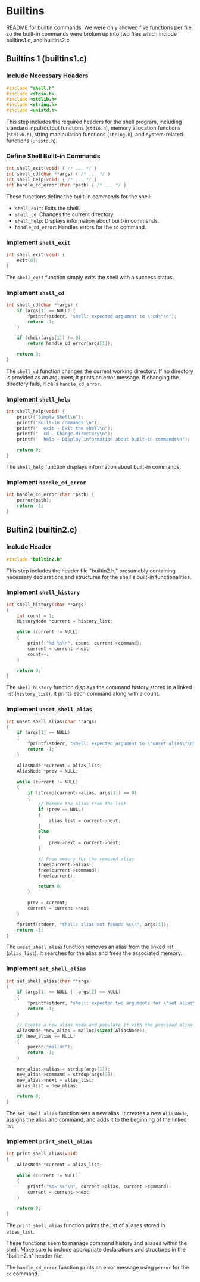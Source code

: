 # Builtins
README for builtin commands.  We were only allowed five functions per file, so the built-in commands were broken up into two files which include builtins1.c, and builtins2.c. 

## Builtins 1 (builtins1.c)

### Include Necessary Headers

```c
#include "shell.h"
#include <stdio.h>
#include <stdlib.h>
#include <string.h>
#include <unistd.h>
```

This step includes the required headers for the shell program, including standard input/output functions (`stdio.h`), memory allocation functions (`stdlib.h`), string manipulation functions (`string.h`), and system-related functions (`unistd.h`).

### Define Shell Built-in Commands

```c
int shell_exit(void) { /* ... */ }
int shell_cd(char **args) { /* ... */ }
int shell_help(void) { /* ... */ }
int handle_cd_error(char *path) { /* ... */ }
```

These functions define the built-in commands for the shell:

- `shell_exit`: Exits the shell.
- `shell_cd`: Changes the current directory.
- `shell_help`: Displays information about built-in commands.
- `handle_cd_error`: Handles errors for the `cd` command.

### Implement `shell_exit`

```c
int shell_exit(void) {
    exit(0);
}
```

The `shell_exit` function simply exits the shell with a success status.

### Implement `shell_cd`

```c
int shell_cd(char **args) {
    if (args[1] == NULL) {
        fprintf(stderr, "shell: expected argument to \"cd\"\n");
        return -1;
    }

    if (chdir(args[1]) != 0)
        return handle_cd_error(args[1]);

    return 0;
}
```

The `shell_cd` function changes the current working directory. If no directory is provided as an argument, it prints an error message. If changing the directory fails, it calls `handle_cd_error`.

### Implement `shell_help`

```c
int shell_help(void) {
    printf("Simple Shell\n");
    printf("Built-in commands:\n");
    printf("  exit - Exit the shell\n");
    printf("  cd - Change directory\n");
    printf("  help - Display information about built-in commands\n");

    return 0;
}
```

The `shell_help` function displays information about built-in commands.

### Implement `handle_cd_error`

```c
int handle_cd_error(char *path) {
    perror(path);
    return -1;
}
```

## Bultin2 (builtin2.c)

### Include Header

```c
#include "builtin2.h"
```

This step includes the header file "builtin2.h," presumably containing necessary declarations and structures for the shell's built-in functionalities.

### Implement `shell_history`

```c
int shell_history(char **args)
{
    int count = 1;
    HistoryNode *current = history_list;

    while (current != NULL)
    {
        printf("%d %s\n", count, current->command);
        current = current->next;
        count++;
    }

    return 0;
}
```

The `shell_history` function displays the command history stored in a linked list (`history_list`). It prints each command along with a count.

### Implement `unset_shell_alias`

```c
int unset_shell_alias(char **args)
{
    if (args[1] == NULL)
    {
        fprintf(stderr, "shell: expected argument to \"unset alias\"\n");
        return -1;
    }

    AliasNode *current = alias_list;
    AliasNode *prev = NULL;

    while (current != NULL)
    {
        if (strcmp(current->alias, args[1]) == 0)
        {
            // Remove the alias from the list
            if (prev == NULL)
            {
                alias_list = current->next;
            }
            else
            {
                prev->next = current->next;
            }

            // Free memory for the removed alias
            free(current->alias);
            free(current->command);
            free(current);

            return 0;
        }

        prev = current;
        current = current->next;
    }

    fprintf(stderr, "shell: alias not found: %s\n", args[1]);
    return -1;
}
```

The `unset_shell_alias` function removes an alias from the linked list (`alias_list`). It searches for the alias and frees the associated memory.

### Implement `set_shell_alias`

```c
int set_shell_alias(char **args)
{
    if (args[1] == NULL || args[2] == NULL)
    {
        fprintf(stderr, "shell: expected two arguments for \"set alias\"\n");
        return -1;
    }

    // Create a new alias node and populate it with the provided alias and command
    AliasNode *new_alias = malloc(sizeof(AliasNode));
    if (new_alias == NULL)
    {
        perror("malloc");
        return -1;
    }

    new_alias->alias = strdup(args[1]);
    new_alias->command = strdup(args[2]);
    new_alias->next = alias_list;
    alias_list = new_alias;

    return 0;
}
```

The `set_shell_alias` function sets a new alias. It creates a new `AliasNode`, assigns the alias and command, and adds it to the beginning of the linked list.

### Implement `print_shell_alias`

```c
int print_shell_alias(void)
{
    AliasNode *current = alias_list;

    while (current != NULL)
    {
        printf("%s='%s'\n", current->alias, current->command);
        current = current->next;
    }

    return 0;
}
```

The `print_shell_alias` function prints the list of aliases stored in `alias_list`.

These functions seem to manage command history and aliases within the shell. Make sure to include appropriate declarations and structures in the "builtin2.h" header file.


The `handle_cd_error` function prints an error message using `perror` for the `cd` command.


